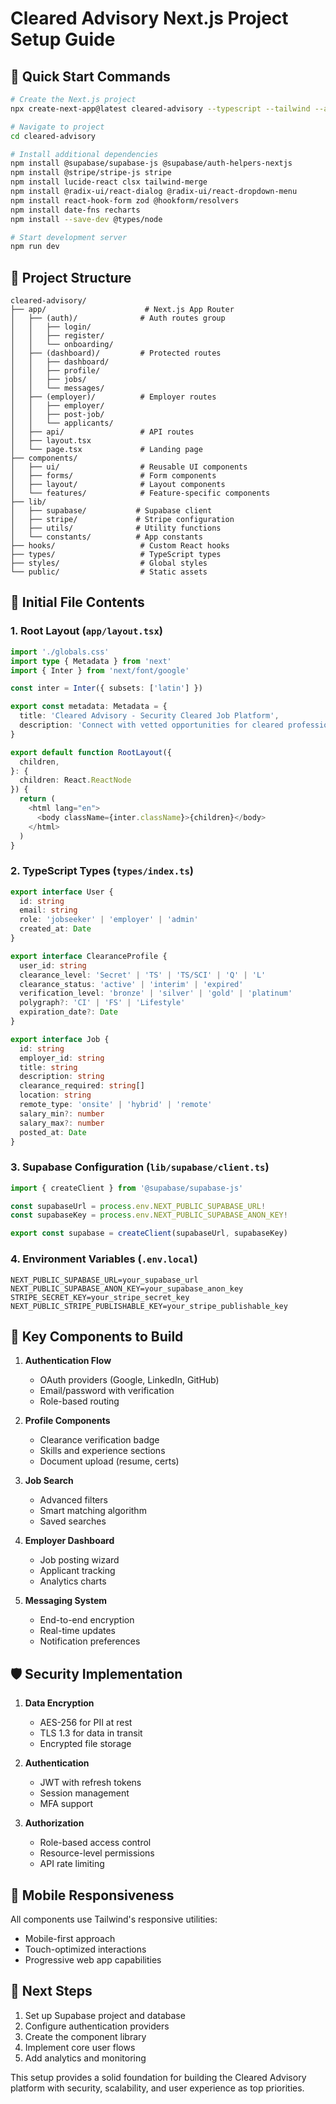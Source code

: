# Cleared Advisory Next.js Project Setup Guide

## 🚀 Quick Start Commands

```bash
# Create the Next.js project
npx create-next-app@latest cleared-advisory --typescript --tailwind --app

# Navigate to project
cd cleared-advisory

# Install additional dependencies
npm install @supabase/supabase-js @supabase/auth-helpers-nextjs
npm install @stripe/stripe-js stripe
npm install lucide-react clsx tailwind-merge
npm install @radix-ui/react-dialog @radix-ui/react-dropdown-menu
npm install react-hook-form zod @hookform/resolvers
npm install date-fns recharts
npm install --save-dev @types/node

# Start development server
npm run dev
```

## 📁 Project Structure

```
cleared-advisory/
├── app/                      # Next.js App Router
│   ├── (auth)/              # Auth routes group
│   │   ├── login/
│   │   ├── register/
│   │   └── onboarding/
│   ├── (dashboard)/         # Protected routes
│   │   ├── dashboard/
│   │   ├── profile/
│   │   ├── jobs/
│   │   └── messages/
│   ├── (employer)/          # Employer routes
│   │   ├── employer/
│   │   ├── post-job/
│   │   └── applicants/
│   ├── api/                 # API routes
│   ├── layout.tsx
│   └── page.tsx             # Landing page
├── components/
│   ├── ui/                  # Reusable UI components
│   ├── forms/               # Form components
│   ├── layout/              # Layout components
│   └── features/            # Feature-specific components
├── lib/
│   ├── supabase/           # Supabase client
│   ├── stripe/             # Stripe configuration
│   ├── utils/              # Utility functions
│   └── constants/          # App constants
├── hooks/                   # Custom React hooks
├── types/                   # TypeScript types
├── styles/                  # Global styles
└── public/                  # Static assets
```

## 🎨 Initial File Contents

### 1. Root Layout (`app/layout.tsx`)
```typescript
import './globals.css'
import type { Metadata } from 'next'
import { Inter } from 'next/font/google'

const inter = Inter({ subsets: ['latin'] })

export const metadata: Metadata = {
  title: 'Cleared Advisory - Security Cleared Job Platform',
  description: 'Connect with vetted opportunities for cleared professionals',
}

export default function RootLayout({
  children,
}: {
  children: React.ReactNode
}) {
  return (
    <html lang="en">
      <body className={inter.className}>{children}</body>
    </html>
  )
}
```

### 2. TypeScript Types (`types/index.ts`)
```typescript
export interface User {
  id: string
  email: string
  role: 'jobseeker' | 'employer' | 'admin'
  created_at: Date
}

export interface ClearanceProfile {
  user_id: string
  clearance_level: 'Secret' | 'TS' | 'TS/SCI' | 'Q' | 'L'
  clearance_status: 'active' | 'interim' | 'expired'
  verification_level: 'bronze' | 'silver' | 'gold' | 'platinum'
  polygraph?: 'CI' | 'FS' | 'Lifestyle'
  expiration_date?: Date
}

export interface Job {
  id: string
  employer_id: string
  title: string
  description: string
  clearance_required: string[]
  location: string
  remote_type: 'onsite' | 'hybrid' | 'remote'
  salary_min?: number
  salary_max?: number
  posted_at: Date
}
```

### 3. Supabase Configuration (`lib/supabase/client.ts`)
```typescript
import { createClient } from '@supabase/supabase-js'

const supabaseUrl = process.env.NEXT_PUBLIC_SUPABASE_URL!
const supabaseKey = process.env.NEXT_PUBLIC_SUPABASE_ANON_KEY!

export const supabase = createClient(supabaseUrl, supabaseKey)
```

### 4. Environment Variables (`.env.local`)
```
NEXT_PUBLIC_SUPABASE_URL=your_supabase_url
NEXT_PUBLIC_SUPABASE_ANON_KEY=your_supabase_anon_key
STRIPE_SECRET_KEY=your_stripe_secret_key
NEXT_PUBLIC_STRIPE_PUBLISHABLE_KEY=your_stripe_publishable_key
```

## 🔧 Key Components to Build

1. **Authentication Flow**
   - OAuth providers (Google, LinkedIn, GitHub)
   - Email/password with verification
   - Role-based routing

2. **Profile Components**
   - Clearance verification badge
   - Skills and experience sections
   - Document upload (resume, certs)

3. **Job Search**
   - Advanced filters
   - Smart matching algorithm
   - Saved searches

4. **Employer Dashboard**
   - Job posting wizard
   - Applicant tracking
   - Analytics charts

5. **Messaging System**
   - End-to-end encryption
   - Real-time updates
   - Notification preferences

## 🛡️ Security Implementation

1. **Data Encryption**
   - AES-256 for PII at rest
   - TLS 1.3 for data in transit
   - Encrypted file storage

2. **Authentication**
   - JWT with refresh tokens
   - Session management
   - MFA support

3. **Authorization**
   - Role-based access control
   - Resource-level permissions
   - API rate limiting

## 📱 Mobile Responsiveness

All components use Tailwind's responsive utilities:
- Mobile-first approach
- Touch-optimized interactions
- Progressive web app capabilities

## 🚀 Next Steps

1. Set up Supabase project and database
2. Configure authentication providers
3. Create the component library
4. Implement core user flows
5. Add analytics and monitoring

This setup provides a solid foundation for building the Cleared Advisory platform with security, scalability, and user experience as top priorities.